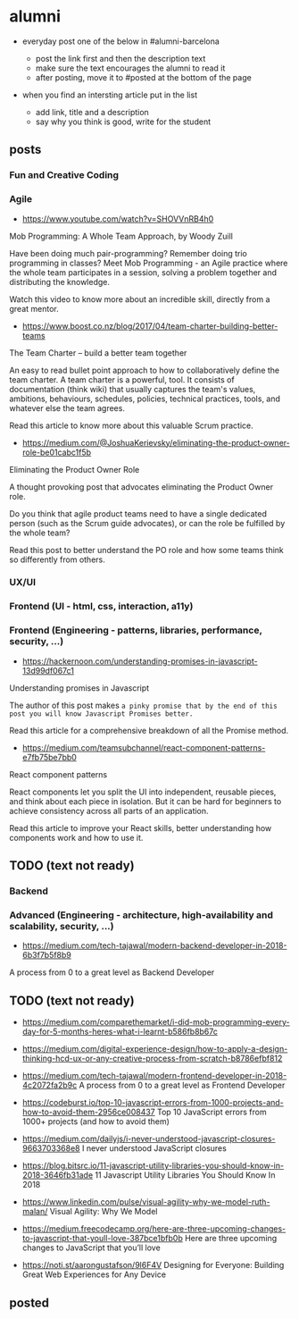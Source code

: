 # alumni

- everyday post one of the below in #alumni-barcelona
  - post the link first and then the description text
  - make sure the text encourages the alumni to read it
  - after posting, move it to #posted at the bottom of the page

- when you find an intersting article put in the list
  - add link, title and a description
  - say why you think is good, write for the student

## posts

### Fun and Creative Coding

### Agile

- https://www.youtube.com/watch?v=SHOVVnRB4h0

Mob Programming: A Whole Team Approach, by Woody Zuill

Have been doing much pair-programming? Remember doing trio programming in classes?
Meet Mob Programming - an Agile practice where the whole team participates in a session,
solving a problem together and distributing the knowledge.

Watch this video to know more about an incredible skill, directly from a great mentor.


- https://www.boost.co.nz/blog/2017/04/team-charter-building-better-teams

The Team Charter – build a better team together

An easy to read bullet point approach to how to collaboratively define
the team charter. A team charter is a powerful, tool. It consists of documentation
(think wiki) that usually captures  the team's values, ambitions, behaviours, schedules,
policies, technical practices, tools, and whatever else the team agrees.

Read this article to know more about this valuable Scrum practice.


- https://medium.com/@JoshuaKerievsky/eliminating-the-product-owner-role-be01cabc1f5b

Eliminating the Product Owner Role

A thought provoking post that advocates eliminating the Product Owner role.

Do you think that agile product teams need to have a single dedicated person (such as
the Scrum guide advocates), or can the role be fulfilled by the whole team?

Read this post to better understand the PO role and how some teams think so differently from others.


### UX/UI

### Frontend (UI - html, css, interaction, a11y)

### Frontend (Engineering - patterns, libraries, performance, security, ...)

- https://hackernoon.com/understanding-promises-in-javascript-13d99df067c1

Understanding promises in Javascript

The author of this post makes `a pinky promise that by the end of this post you will know Javascript Promises better.`

Read this article for a comprehensive breakdown of all the Promise method.

- https://medium.com/teamsubchannel/react-component-patterns-e7fb75be7bb0

React component patterns

React components let you split the UI into independent, reusable pieces, and think about each piece in isolation.
But it can be hard for beginners to achieve consistency across all parts of an application.

Read this article to improve your React skills, better understanding how components work and how to use it.

## TODO (text not ready)



### Backend

### Advanced (Engineering - architecture, high-availability and scalability, security, ...)

 - https://medium.com/tech-tajawal/modern-backend-developer-in-2018-6b3f7b5f8b9

 A process from 0 to a great level as Backend Developer

## TODO (text not ready)


- https://medium.com/comparethemarket/i-did-mob-programming-every-day-for-5-months-heres-what-i-learnt-b586fb8b67c


- https://medium.com/digital-experience-design/how-to-apply-a-design-thinking-hcd-ux-or-any-creative-process-from-scratch-b8786efbf812


- https://medium.com/tech-tajawal/modern-frontend-developer-in-2018-4c2072fa2b9c
A process from 0 to a great level as Frontend Developer

- https://codeburst.io/top-10-javascript-errors-from-1000-projects-and-how-to-avoid-them-2956ce008437
Top 10 JavaScript errors from 1000+ projects (and how to avoid them)

- https://medium.com/dailyjs/i-never-understood-javascript-closures-9663703368e8
I never understood JavaScript closures

- https://blog.bitsrc.io/11-javascript-utility-libraries-you-should-know-in-2018-3646fb31ade
11 Javascript Utility Libraries You Should Know In 2018


- https://www.linkedin.com/pulse/visual-agility-why-we-model-ruth-malan/
Visual Agility: Why We Model

- https://medium.freecodecamp.org/here-are-three-upcoming-changes-to-javascript-that-youll-love-387bce1bfb0b
Here are three upcoming changes to JavaScript that you’ll love

- https://noti.st/aarongustafson/9l6F4V
Designing for Everyone: Building Great Web Experiences for Any Device

## posted

